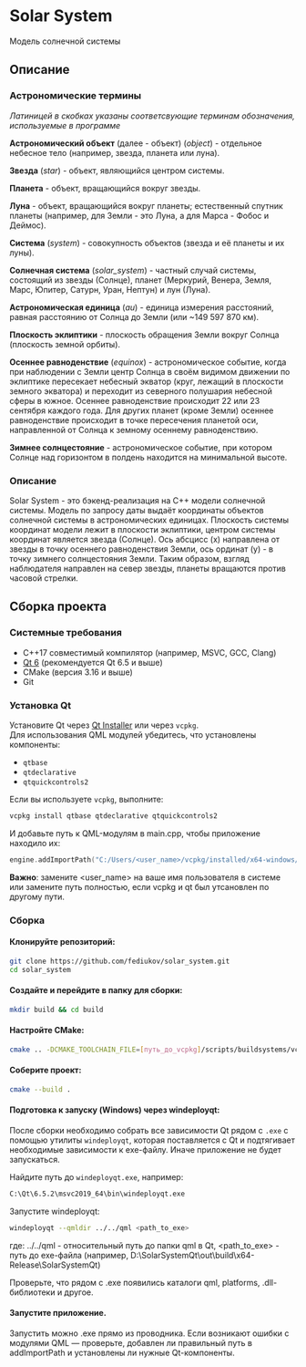 # Solar System
Модель солнечной системы

## Описание

### Астрономические термины

*Латиницей в скобках указаны соответсвующие терминам обозначения, используемые в программе*

**Астрономический объект** (далее - объект) (*object*) - отдельное небесное тело (например, звезда, планета или луна).

**Звезда** (*star*) - объект, являющийся центром системы.

**Планета** - объект, вращающийся вокруг звезды.

**Луна** - объект, вращающийся вокруг планеты; естественный спутник планеты (например, для Земли - это Луна, а для Марса - Фобос и Деймос).

**Система** (*system*) - совокупность объектов (звезда и её планеты и их луны).

**Солнечная система** (*solar_system*) - частный случай системы, состоящий из звезды (Солнце), планет (Меркурий, Венера, Земля, Марс, Юпитер, Сатурн, Уран, Нептун) и лун (Луна).

**Астрономическая единица** (*au*) - единица измерения расстояний, равная расстоянию от Солнца до Земли (или ~149 597 870 км).

**Плоскость эклиптики** - плоскость обращения Земли вокруг Солнца (плоскость земной орбиты).

**Осеннее равноденствие** (*equinox*) - астрономическое событие, когда при наблюдении с Земли центр Солнца в своём видимом движении по эклиптике пересекает небесный экватор (круг, лежащий в плоскости земного экватора) и переходит из северного полушария небесной сферы в южное. Осеннее равноденствие происходит 22 или 23 сентября каждого года. Для других планет (кроме Земли) осеннее равноденствие происходит в точке пересечения планетой оси, направленной от Солнца к земному осеннему равноденствию.

**Зимнее солнцестояние** -  астрономическое событие, при котором Солнце над горизонтом в полдень находится на минимальной высоте.


### Описание

Solar System - это бэкенд-реализация на C++ модели солнечной системы. Модель по запросу даты выдаёт координаты объектов солнечной системы в астрономических единицах. Плоскость системы координат модели лежит в плоскости эклиптики, центром системы координат является звезда (Солнце). Ось абсцисс (x) направлена от звезды в точку осеннего равноденствия Земли, ось ординат (y) - в точку зимнего солнцестояния Земли. Таким образом, взгляд наблюдателя направлен на север звезды, планеты вращаются против часовой стрелки.

## Сборка проекта

### Системные требования

- C++17 совместимый компилятор (например, MSVC, GCC, Clang)
- [Qt 6](https://www.qt.io/download) (рекомендуется Qt 6.5 и выше)
- CMake (версия 3.16 и выше)
- Git

### Установка Qt

Установите Qt через [Qt Installer](https://www.qt.io/download) или через `vcpkg`.  
Для использования QML модулей убедитесь, что установлены компоненты:

- `qtbase`
- `qtdeclarative`
- `qtquickcontrols2`

Если вы используете `vcpkg`, выполните:

```bash
vcpkg install qtbase qtdeclarative qtquickcontrols2
```

И добавьте путь к QML-модулям в main.cpp, чтобы приложение находило их:

```main.cpp
engine.addImportPath("C:/Users/<user_name>/vcpkg/installed/x64-windows/Qt6/qml");
```

**Важно**: замените <user_name> на ваше имя пользователя в системе или замените путь полностью, если vcpkg и qt был утсановлен по другому пути.

### Сборка

#### Клонируйте репозиторий:

```bash
git clone https://github.com/fediukov/solar_system.git
cd solar_system
```

#### Создайте и перейдите в папку для сборки:

```bash
mkdir build && cd build
```

#### Настройте CMake:

```bash
cmake .. -DCMAKE_TOOLCHAIN_FILE=[путь_до_vcpkg]/scripts/buildsystems/vcpkg.cmake
```

#### Соберите проект:

```bash
cmake --build .
```

#### Подготовка к запуску (Windows) через windeployqt:

После сборки необходимо собрать все зависимости Qt рядом с `.exe` с помощью утилиты `windeployqt`, которая поставляется с Qt и подтягивает необходимые зависимости к exe-файлу. Иначе приложение не будет запускаться.

Найдите путь до `windeployqt.exe`, например:

```bash
C:\Qt\6.5.2\msvc2019_64\bin\windeployqt.exe
```

Запустите windeployqt:

```bash
windeployqt --qmldir ../../qml <path_to_exe>
```

где:
../../qml - относительный путь до папки qml в Qt,
<path_to_exe> - путь до exe-файла (например, D:\SolarSystemQt\out\build\x64-Release\SolarSystemQt)

Проверьте, что рядом с .exe появились каталоги qml, platforms, .dll-библиотеки и другое.

#### Запустите приложение.

Запустить можно .exe прямо из проводника.
Если возникают ошибки с модулями QML — проверьте, добавлен ли правильный путь в addImportPath и установлены ли нужные Qt-компоненты.
